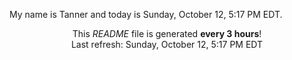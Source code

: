 My name is Tanner and today is Sunday, October 12, 5:17 PM EDT.

<p align="center">This <i>README</i> file is generated <b>every 3 hours</b>!</br>Last refresh: Sunday, October 12, 5:17 PM EDT<br /></p>
